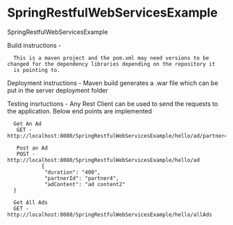 # SpringRestfulWebServicesExample
SpringRestfulWebServicesExample


Build instructions - 

      This is a maven project and the pom.xml may need versions to be changed for the dependency libraries depending on the repository it 
      is pointing to.
      
 Deployment instructions - 
      Maven build generates a .war file which can be put in the server deployment folder

     
  Testing insrtuctions -
      Any Rest Client can be used to send the requests to the application. Below end points are implemented
      
      Get An Ad
       GET -  http://localhost:8080/SpringRestfulWebServicesExample/hello/ad/partner4
       
       Post an Ad
       POST - http://localhost:8080/SpringRestfulWebServicesExample/hello/ad
               {
                "duration": "400",
                "partnerId": "partner4",
                "adContent": "ad content2"
      }
      
      Get All Ads
      GET - http://localhost:8080/SpringRestfulWebServicesExample/hello/allAds

      
